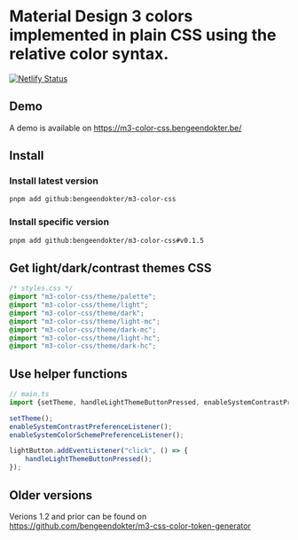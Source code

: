 # Material Design 3 colors implemented in plain CSS using the relative color syntax.
[![Netlify Status](https://api.netlify.com/api/v1/badges/b5294323-31f4-44ae-8390-b6a6b7f8ec11/deploy-status)](https://app.netlify.com/sites/m3-color-css/deploys)
## Demo
A demo is available on https://m3-color-css.bengeendokter.be/
## Install
### Install latest version
```bash
pnpm add github:bengeendokter/m3-color-css
```
### Install specific version
```bash
pnpm add github:bengeendokter/m3-color-css#v0.1.5
```
## Get light/dark/contrast themes CSS
```CSS
/* styles.css */
@import "m3-color-css/theme/palette";
@import "m3-color-css/theme/light";
@import "m3-color-css/theme/dark";
@import "m3-color-css/theme/light-mc";
@import "m3-color-css/theme/dark-mc";
@import "m3-color-css/theme/light-hc";
@import "m3-color-css/theme/dark-hc";
```
## Use helper functions
```TypeScript
// main.ts
import {setTheme, handleLightThemeButtonPressed, enableSystemContrastPreferenceListener, enableSystemColorSchemePreferenceListener} from 'm3-color-css';

setTheme();
enableSystemContrastPreferenceListener();
enableSystemColorSchemePreferenceListener();

lightButton.addEventListener("click", () => {
    handleLightThemeButtonPressed();
});
```
## Older versions
Verions 1.2 and prior can be found on https://github.com/bengeendokter/m3-css-color-token-generator
